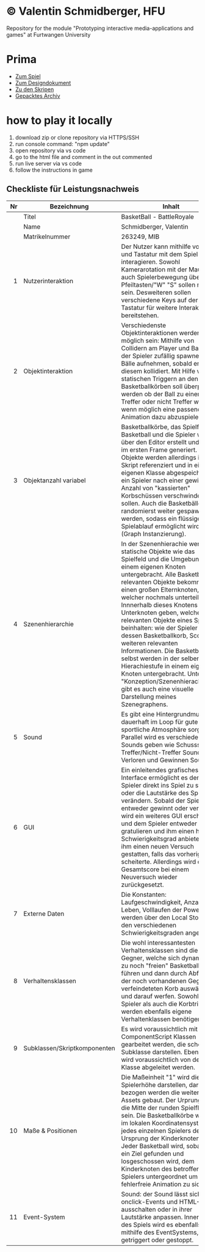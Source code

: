 # © Valentin Schmidberger, HFU
Repository for the module "Prototyping interactive media-applications and games" at Furtwangen University
# Prima
- [Zum Spiel](https://vale-sch.github.io/basketBallBattleRoyale/BasketBall_BattleRoyale.html)
- [Zum Designdokument](Link1.1)
- [Zu den Skripen](https://github.com/vale-sch/basketBallBattleRoyale/tree/main/Scripts)
- [Gepacktes Archiv](Link1)

# how to play it locally
1. download zip or clone repository via HTTPS/SSH
2. run console command: "npm update"
3. open repository via vs code
4. go to the html file and comment in the out commented 
5. run live server via vs code
6. follow the instructions in game

## Checkliste für Leistungsnachweis

| Nr | Bezeichnung           | Inhalt                                                                                                                                                                                                                                                                         |
|---:|-----------------------|--------------------------------------------------------------------------------------------------------------------------------------------------------------------------------------------------------------------------------------------------------------------------------|
|    | Titel                 | BasketBall - BattleRoyale
|    | Name                  | Schmidberger, Valentin
|    | Matrikelnummer        | 263249, MIB
|  1 | Nutzerinteraktion     | Der Nutzer kann mithilfe von Maus und Tastatur mit dem Spiel interagieren. Sowohl Kamerarotation mit der Maus, als auch Spielerbewegung über die Pfeiltasten/"W" "S"  sollen möglich sein. Desweiteren sollen verschiedene Keys auf der Tastatur für weitere Interaktionen bereitstehen.                                                                                                                                              |
|  2 | Objektinteraktion     | Verschiedenste Objektinteraktionen werden möglich sein: Mithilfe von Collidern am Player und Ball, kann der Spieler zufällig spawnende Bälle aufnehmen, sobald er mit diesem kollidiert. Mit Hilfe von statischen Triggern an den Basketballkörben soll überprüft werden ob der Ball zu einem Treffer oder nicht Treffer wird und wenn möglich eine passende Animation dazu abzuspielen.                                                                                                                        |
|  3 | Objektanzahl variabel | Basketballkörbe, das Spielfeld, der Basketball und die Spieler werden über den Editor erstellt und gleich im ersten Frame generiert. Alle Objekte werden allerdings im Skript referenziert und in einer eigenen Klasse abgespeichert, da ein Spieler nach einer gewissen Anzahl von "kassierten" Korbschüssen verschwinden sollen. Auch die Basketbälle sollen randomierst weiter gespawnt werden, sodass ein flüssiger Spielablauf ermöglicht wird (Graph Instanzierung). |
|  4 | Szenenhierarchie      | In der Szenenhierachie werden statische Objekte wie das Spielfeld und die Umgebung in einem eigenen Knoten untergebracht. Alle Basketball relevanten Objekte bekommen einen großen Elternknoten, welcher nochmals unterteilt wird. Innnerhalb dieses Knotens wird es Unterknoten geben, welche alle relevanten Objekte eines Spielers beinhalten: wie der Spieler selbst, dessen Basketballkorb, Score und weiteren relevanten Informationen. Die Basketbälle selbst werden in der selben Hierachiestufe in einem eigenen Knoten untergebracht. Unter "Konzeption/Szenenhierachie.pdf" gibt es auch eine visuelle Darstellung meines Szenegraphens.                                                                                                                                             |
|  5 | Sound                 | Es gibt eine Hintergrundmusik die dauerhaft im Loop für gute und sportliche Atmosphäre sorgt. Parallel wird es verschiedene SFX Sounds geben wie Schusssound, Treffer/Nicht-Treffer Sounds, Verloren und Gewinnen Sounds.                                                            |
|  6 | GUI                   | Ein einleitendes grafisches User Interface ermöglicht es dem Spieler direkt ins Spiel zu starten oder die Lautstärke des Spiels zu verändern. Sobald der Spieler entweder gewinnt oder verliert, wird ein weiteres GUI erscheinen und dem Spieler entweder gratulieren und ihm einen höheren Schwierigkeitsgrad anbieten, oder ihm einen neuen Versuch gestatten, falls das vorherige Spiel scheiterte. Allerdings wird der Gesamtscore bei einem Neuversuch wieder zurückgesetzt.                                                                             |
|  7 | Externe Daten         |  Die Konstanten: Laufgeschwindigkeit, Anzahl der Leben, Volllaufen der Powerbar werden über den Local Storage in den verschiedenen Schwierigkeitsgraden angepasst                                                                |
|  8 | Verhaltensklassen     | Die wohl interessantesten Verhaltensklassen sind die der Gegner, welche sich dynamisch zu noch "freien" Basketballen führen und dann durch Abfragen der noch vorhandenen Gegner ein verfeindeteten Korb auswählen und darauf werfen. Sowohl der Spieler als auch die Korbtrigger werden ebenfalls eigene Verhaltenklassen benötigen.                                                                                           |
|  9 | Subklassen/Skriptkomponenten            | Es wird voraussichtlich mit vielen ComponentScript Klassen gearbeitet werden, die schon eine Subklasse darstellen. Ebenfalls wird voraussichtlich von der Node Klasse abgeleitet werden.|
| 10 | Maße & Positionen     | Die Maßeinheit "1" wird die Spielerhöhe darstellen, darauf bezogen werden die weiteren Assets gebaut. Der Urprung wird die Mitte der runden Spielfläche sein. Die Basketballkörbe werden im lokalen Koordinatensystem jedes einzelnen Spielers der Ursprung der Kinderknoten sein. Jeder Basketball wird, sobald er ein Ziel gefunden und losgeschossen wird, dem Kinderknoten des betroffenen Spielers untergeordnet um eine fehlerfreie Animation zu sichern.                                                             |
| 11 | Event-System          | Sound: der Sound lässt sich über onclick-Events und HTML-Slider ausschalten oder in ihrer Lautstärke anpassen. Innerhalb des Spiels wird es ebenfalls mithilfe des EventSystems, Events getriggert oder gestoppt.                                                                                                                                                                        |


